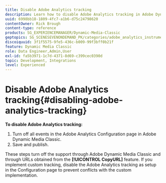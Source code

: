 ```yaml
---
title: Disable Adobe Analytics tracking
description: Learn how to disable Adobe Analytics tracking in Adobe Dynamic Media Classic.
uuid: 6998bb18-1809-4fc7-a1b6-d75c24798620
contentOwner: Rick Brough
content-type: reference
products: SG_EXPERIENCEMANAGER/Dynamic-Media-Classic
geptopics: SG_SCENESEVENONDEMAND_PK/categories/adobe_analytics_instrumentation_kit
discoiquuid: 3f1f5575-9fe5-436c-b009-99f3bff0b21f
feature: Dynamic Media Classic
role: Data Engineer,Admin,User
exl-id: fa5b3971-1c7d-4371-8d69-c399cec0390d
topic: Development, Integrations
level: Experienced
---
```

# Disable Adobe Analytics tracking{#disabling-adobe-analytics-tracking}

**To disable Adobe Analytics tracking:**

1. Turn off all events in the Adobe Analytics Configuration page in Adobe Dynamic Media Classic.
1. Save and publish.

These steps turn off the support through Adobe Dynamic Media Classic and through URLs obtained from the **[!UICONTROL CopyURL]** feature. If you implement custom tracking, disable the Adobe Analytics tracking as setup in the Configuration page to prevent conflicts with the custom implementation.
